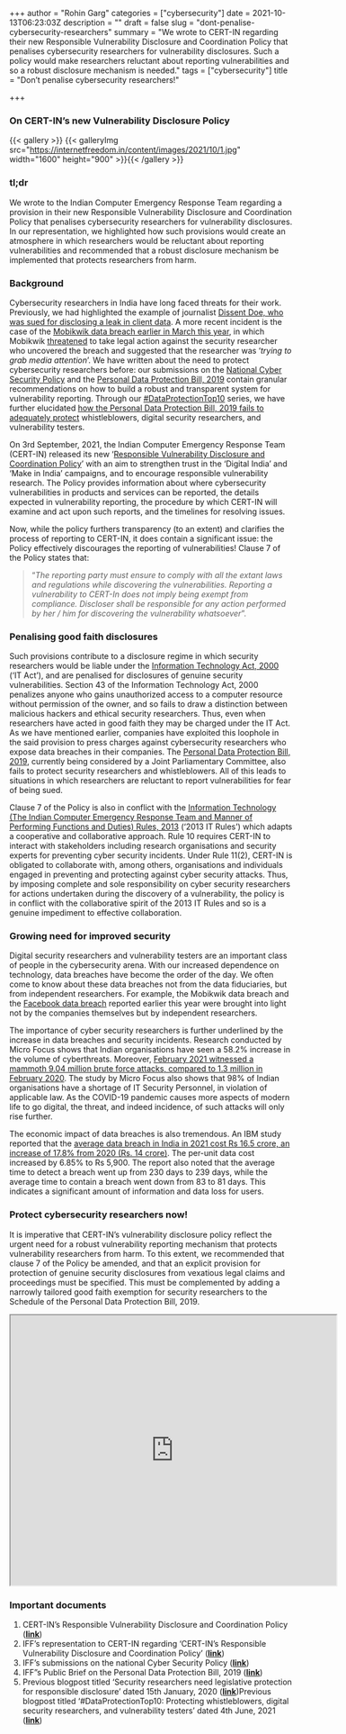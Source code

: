 +++
author = "Rohin Garg"
categories = ["cybersecurity"]
date = 2021-10-13T06:23:03Z
description = ""
draft = false
slug = "dont-penalise-cybersecurity-researchers"
summary = "We wrote to CERT-IN regarding their new Responsible Vulnerability Disclosure and Coordination Policy that penalises cybersecurity researchers for vulnerability disclosures. Such a policy would make researchers reluctant about reporting vulnerabilities and so a robust disclosure mechanism is needed."
tags = ["cybersecurity"]
title = "Don’t penalise cybersecurity researchers!"

+++


### On CERT-IN’s new Vulnerability Disclosure Policy

{{< gallery >}}
{{< galleryImg  src="https://internetfreedom.in/content/images/2021/10/1.jpg" width="1600" height="900" >}}{{< /gallery >}}

>>>> <form><script src="https://checkout.razorpay.com/v1/payment-button.js" data-payment_button_id="pl_HLkgeWGQLMuddp" async> </script> </form>

### tl;dr

We wrote to the Indian Computer Emergency Response Team regarding a provision in their new Responsible Vulnerability Disclosure and Coordination Policy that penalises cybersecurity researchers for vulnerability disclosures. In our representation, we highlighted how such provisions would create an atmosphere in which researchers would be reluctant about reporting vulnerabilities and recommended that a robust disclosure mechanism be implemented that protects researchers from harm.

### Background

Cybersecurity researchers in India have long faced threats for their work. Previously, we had highlighted the example of journalist [Dissent Doe, who was sued for disclosing a leak in client data](https://internetfreedom.in/security-researchers-need-legislative-protection-from-vexatious-lawsuits/). A more recent incident is the case of the [Mobikwik data breach earlier in March this year](https://internetfreedom.in/mobikwik-data-breach/), in which Mobikwik [threatened](https://twitter.com/MobiKwik/status/1367489330902675463) to take legal action against the security researcher who uncovered the  breach and suggested that the researcher was ‘_trying to grab media attention_’. We have written about the need to protect cybersecurity researchers before: our submissions on the [National Cyber Security Policy](https://internetfreedom.in/a-cyber-secure-india-starts-with-securing-indians/) and the [Personal Data Protection Bill, 2019](https://saveourprivacy.in/media/all/Brief-PDP-Bill-25.12.2020.pdf) contain granular recommendations on how to build a robust and transparent system for vulnerability reporting. Through our [#DataProtectionTop10](https://internetfreedom.in/tag/dataprotectiontop10/) series, we have further elucidated [how the Personal Data Protection Bill, 2019 fails to adequately protect](https://internetfreedom.in/dataprotectiontop10-protecting-whistleblowers-digital-security-researchers-and-vulnerability-testers/) whistleblowers, digital security researchers, and vulnerability testers.

On 3rd September, 2021, the Indian Computer Emergency Response Team (CERT-IN) released its new ‘[Responsible Vulnerability Disclosure and Coordination Policy](https://www.cert-in.org.in/RVDCP.jsp)’ with an aim to strengthen trust in the ‘Digital India’ and ‘Make in India’ campaigns, and to encourage responsible vulnerability research. The Policy provides information about where cybersecurity vulnerabilities in products and services can be reported, the details expected in vulnerability reporting, the procedure by which CERT-IN will examine and act upon such reports, and the timelines for resolving issues.

Now, while the policy furthers transparency (to an extent) and clarifies the process of reporting to CERT-IN, it does contain a  significant issue: the Policy effectively discourages the reporting of vulnerabilities! Clause 7 of the Policy states that:

> “_The reporting party must ensure to comply with all the extant laws and regulations while discovering the vulnerabilities. Reporting a vulnerability to CERT-In does not imply being exempt from compliance. Discloser shall be responsible for any action performed by her / him for discovering the vulnerability whatsoever_”.

### Penalising good faith disclosures

Such provisions contribute to a disclosure regime in which security researchers would be liable under the [Information Technology Act, 2000](https://www.indiacode.nic.in/bitstream/123456789/1999/3/A2000-21.pdf) (‘IT Act’), and are penalised for disclosures of genuine security vulnerabilities. Section 43 of the Information Technology Act, 2000 penalizes anyone who gains unauthorized access to a computer resource without permission of the owner, and so fails to draw a distinction between malicious hackers and ethical security researchers. Thus, even when researchers have acted in good faith they may be charged under the IT Act. As we have mentioned earlier, companies have exploited this loophole in the said provision to press charges against cybersecurity researchers who expose data breaches in their companies. The [Personal Data Protection Bill, 2019](http://164.100.47.4/BillsTexts/LSBillTexts/Asintroduced/373_2019_LS_Eng.pdf), currently being considered by a Joint Parliamentary Committee, also fails to protect security researchers and whistleblowers. All of this leads to situations in which researchers are reluctant to report vulnerabilities for fear of being sued.

Clause 7 of the Policy is also in conflict with the [Information Technology (The Indian Computer Emergency Response Team and Manner of Performing Functions and Duties) Rules, 2013](https://www.cert-in.org.in/PDF/G.S.R_20(E).pdf) (‘2013 IT Rules’) which adapts a cooperative and collaborative approach. Rule 10 requires CERT-IN to interact with stakeholders including research organisations and security experts for preventing cyber security incidents. Under Rule 11(2), CERT-IN is obligated to collaborate with, among others, organisations and individuals engaged in preventing and protecting against cyber security attacks. Thus, by imposing complete and sole responsibility on cyber security researchers for actions undertaken during the discovery of a vulnerability, the policy is in conflict with the collaborative spirit of the 2013 IT Rules and so is a genuine impediment to effective collaboration.

### Growing need for improved security

Digital security researchers and vulnerability testers are an important class of people in the cybersecurity arena. With our increased dependence on technology, data breaches have become the order of the day. We often come to know about these data breaches not from the data fiduciaries, but from independent researchers. For example, the Mobikwik data breach and the [Facebook data breach](https://internetfreedom.in/breach-please-why-companies-like-fb-need-to-be-held-accountable-by-cert-in/) reported earlier this year were brought into light not by the companies themselves but by independent researchers.

The importance of cyber security researchers is further underlined by the increase in data breaches and security incidents. Research conducted by Micro Focus shows that Indian organisations have seen a 58.2% increase in the volume of cyberthreats. Moreover, [February 2021 witnessed a mammoth 9.04 million brute force attacks, compared to 1.3 million in February 2020](https://www.business-standard.com/article/technology/india-becomes-favourite-destination-for-cyber-criminals-amid-covid-19-121040501218_1.html). The study by Micro Focus also shows that 98% of Indian organisations have a shortage of IT Security Personnel, in violation of applicable law. As the COVID-19 pandemic causes more aspects of modern life to go digital, the threat, and indeed incidence, of such attacks will only rise further.

The economic impact of data breaches is also tremendous. An IBM study reported that the [average data breach in India in 2021 cost Rs 16.5 crore,  an increase of 17.8% from 2020 (Rs. 14 crore)](https://economictimes.indiatimes.com/tech/information-tech/data-breach-costs-at-their-highest-in-17-years-ibm-security-study-shows/articleshow/84815814.cms?from=mdr). The per-unit data cost increased by 6.85% to Rs 5,900. The report also noted that the average time to detect a breach went up from 230 days to 239 days, while the average time to contain a breach went down from 83 to 81 days. This indicates a significant amount of information and data loss for users.

### Protect cybersecurity researchers now!

It is imperative that CERT-IN’s vulnerability disclosure policy reflect the urgent need for a robust vulnerability reporting mechanism that protects vulnerability researchers from harm. To this extent, we recommended that clause 7 of the Policy be amended, and that an explicit provision for protection of genuine security disclosures from vexatious legal claims and proceedings must be specified. This must be complemented by adding a narrowly tailored good faith exemption for security researchers to the Schedule of the Personal Data Protection Bill, 2019.

<iframe src="https://drive.google.com/file/d/1oTMUwdmg8XBtxkFnhKtAbh3rDAH3ZMnT/preview" width="580" height="480"></iframe>

### Important documents

1. CERT-IN’s Responsible Vulnerability Disclosure and Coordination Policy ([**link**](https://www.cert-in.org.in/RVDCP.jsp))
2. IFF’s representation to CERT-IN regarding ‘CERT-IN’s Responsible Vulnerability Disclosure and Coordination Policy’ ([**link**](https://drive.google.com/file/d/1mmiJWnxJL3wHJ_fzlcfGCgreSApTyUNu/view?usp=sharing))
3. IFF’s submissions on the national Cyber Security Policy ([**link**](https://internetfreedom.in/a-cyber-secure-india-starts-with-securing-indians/))
4. IFF”s Public Brief on the Personal Data Protection Bill, 2019 ([**link**](https://saveourprivacy.in/media/all/Brief-PDP-Bill-25.12.2020.pdf))
5. Previous blogpost titled ‘Security researchers need legislative protection for responsible disclosure’ dated 15th January, 2020 ([**link**](https://internetfreedom.in/security-researchers-need-legislative-protection-from-vexatious-lawsuits/))Previous blogpost titled ‘#DataProtectionTop10: Protecting whistleblowers, digital security researchers, and vulnerability testers’ dated 4th June, 2021 ([**link**](https://internetfreedom.in/dataprotectiontop10-protecting-whistleblowers-digital-security-researchers-and-vulnerability-testers/))

> > > <form><script src="https://cdn.razorpay.com/static/widget/subscription-button.js" data-subscription_button_id="pl_HLk5qU1K35hmPH" data-button_theme="brand-color" async> </script> </form>



















